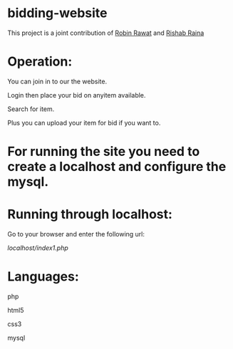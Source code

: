 # bidding-website

This project is a joint contribution of [Robin Rawat](https://www.linkedin.com/in/robin-rawat-a0592915b/) and [Rishab Raina](https://www.linkedin.com/in/rishab-raina-56ab20117/)

# Operation:

You can join in to our the website.

Login then place your bid on anyitem available.

Search for item.

Plus you can upload your item for bid if you want to.

# For running the site you need to create a localhost and configure the mysql.

# Running through localhost:

Go to your browser and enter the following url:

*localhost/index1.php*

# Languages:

php

html5

css3

mysql
